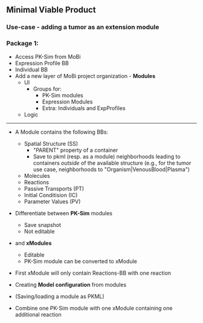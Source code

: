 ## Minimal Viable Product

### Use-case - adding a tumor as an extension module

### Package 1:

- Access PK-Sim from MoBi
- Expression Profile BB
- Individual BB
- Add a new layer of MoBi project organization - **Modules**
    - UI
        - Groups for:
            - PK-Sim modules
            - Expression Modules
            - Extra: Individuals and ExpProfiles
    - Logic

- ---
- A Module contains the following BBs:
    - Spatial Structure (SS)
        - "PARENT" property of a container
        - Save to pkml (resp. as a module) neighborhoods leading to containers *outside* of the available structure (e.g., for the tumor use case, neighborhoods to "Organism|VenousBlood|Plasma")
    - Molecules
    - Reactions
    - Passive Transports (PT)
    - Initial Conditision (IC)
    - Parameter Values (PV)

- Differentiate between **PK-Sim** modules
    - Save snapshot
    - Not editable
- and **xModules**
    - Editable
    - PK-Sim module can be converted to xModule

- First xModule will only contain Reactions-BB with one reaction
- Creating **Model configuration** from modules
- (Saving/loading a module as PKML)
- Combine one PK-Sim module with one xModule containing one additional reaction
